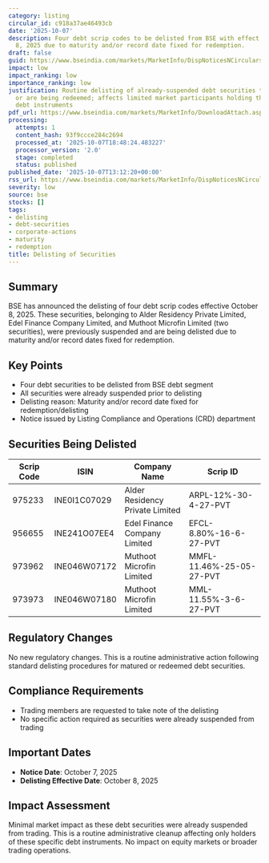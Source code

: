 ```yaml
---
category: listing
circular_id: c918a37ae46493cb
date: '2025-10-07'
description: Four debt scrip codes to be delisted from BSE with effect from October
  8, 2025 due to maturity and/or record date fixed for redemption.
draft: false
guid: https://www.bseindia.com/markets/MarketInfo/DispNoticesNCirculars.aspx?Noticeid={69421AF2-0F88-4352-804C-CBA8D61D1522}&noticeno=20251007-37&dt=10/07/2025&icount=37&totcount=79&flag=0
impact: low
impact_ranking: low
importance_ranking: low
justification: Routine delisting of already-suspended debt securities that have matured
  or are being redeemed; affects limited market participants holding these specific
  debt instruments
pdf_url: https://www.bseindia.com/markets/MarketInfo/DownloadAttach.aspx?id=20251007-37&attachedId=
processing:
  attempts: 1
  content_hash: 93f9ccce284c2694
  processed_at: '2025-10-07T18:48:24.483227'
  processor_version: '2.0'
  stage: completed
  status: published
published_date: '2025-10-07T13:12:20+00:00'
rss_url: https://www.bseindia.com/markets/MarketInfo/DispNoticesNCirculars.aspx?Noticeid={69421AF2-0F88-4352-804C-CBA8D61D1522}&noticeno=20251007-37&dt=10/07/2025&icount=37&totcount=79&flag=0
severity: low
source: bse
stocks: []
tags:
- delisting
- debt-securities
- corporate-actions
- maturity
- redemption
title: Delisting of Securities
---
```


## Summary

BSE has announced the delisting of four debt scrip codes effective October 8, 2025. These securities, belonging to Alder Residency Private Limited, Edel Finance Company Limited, and Muthoot Microfin Limited (two securities), were previously suspended and are being delisted due to maturity and/or record dates fixed for redemption.

## Key Points

- Four debt securities to be delisted from BSE debt segment
- All securities were already suspended prior to delisting
- Delisting reason: Maturity and/or record date fixed for redemption/delisting
- Notice issued by Listing Compliance and Operations (CRD) department

## Securities Being Delisted

| Scrip Code | ISIN | Company Name | Scrip ID |
|------------|------|--------------|----------|
| 975233 | INE0I1C07029 | Alder Residency Private Limited | ARPL-12%-30-4-27-PVT |
| 956655 | INE241O07EE4 | Edel Finance Company Limited | EFCL-8.80%-16-6-27-PVT |
| 973962 | INE046W07172 | Muthoot Microfin Limited | MMFL-11.46%-25-05-27-PVT |
| 973973 | INE046W07180 | Muthoot Microfin Limited | MML-11.55%-3-6-27-PVT |

## Regulatory Changes

No new regulatory changes. This is a routine administrative action following standard delisting procedures for matured or redeemed debt securities.

## Compliance Requirements

- Trading members are requested to take note of the delisting
- No specific action required as securities were already suspended from trading

## Important Dates

- **Notice Date**: October 7, 2025
- **Delisting Effective Date**: October 8, 2025

## Impact Assessment

Minimal market impact as these debt securities were already suspended from trading. This is a routine administrative cleanup affecting only holders of these specific debt instruments. No impact on equity markets or broader trading operations.
